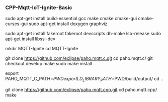 ### CPP-Mqtt-IoT-Ignite-Basic

sudo apt-get install build-essential gcc make cmake cmake-gui cmake-curses-gui
sudo apt-get install doxygen graphviz

sudo apt-get install fakeroot fakeroot devscripts dh-make lsb-release
sudo apt-get install libssl-dev

mkdir MQTT-Ignite
cd MQTT-Ignite

git clone https://github.com/eclipse/paho.mqtt.c.git
cd paho.mqtt.c/
git checkout develop 
make
sudo make install

export PAHO_MQTT_C_PATH=$PWD
export LD_LIBRARY_PATH=$PWD/build/output/
cd ..

git clone https://github.com/eclipse/paho.mqtt.cpp.git
cd paho.mqtt.cpp/
make
